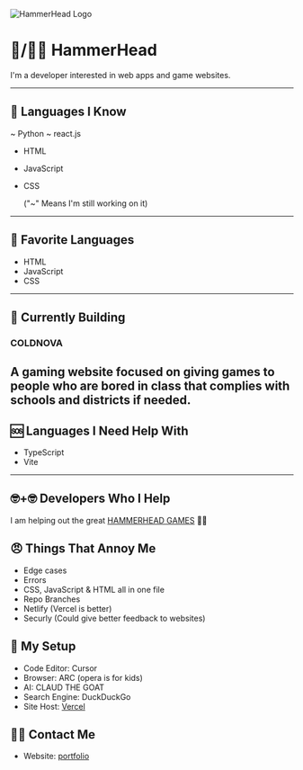 ![HammerHead Logo](https://raw.githubusercontent.com/alvieg/HammerHead-Games/main/static/assets/favicon.ico)


# 🦈/🤕🔨 HammerHead

I'm a developer interested in web apps and game websites.

---

## 🧠 Languages I Know

~ Python
~ react.js
- HTML
- JavaScript
- CSS

  ("~" Means I'm still working on it)

---

## 💎 Favorite Languages 

- HTML
- JavaScript
- CSS

---

## 🔧 Currently Building

### COLDNOVA
  A gaming website focused on giving games to people who are bored in class that complies with schools and districts if needed.
---

## 🆘 Languages I Need Help With

- TypeScript
- Vite

---

## 🤓+🤓 Developers Who I Help

I am helping out the great [HAMMERHEAD GAMES](https://github.com/alvieg) 🛐🛐

## 😠 Things That Annoy Me

- Edge cases 
- Errors
- CSS, JavaScript & HTML all in one file
- Repo Branches
- Netlify (Vercel is better)
- Securly (Could give better feedback to websites)

## 🧰 My Setup

- Code Editor: Cursor
- Browser: ARC (opera is for kids)
- AI: CLAUD THE GOAT
- Search Engine: DuckDuckGo
- Site Host: [Vercel](https://vercel.com)

## 🤙📧 Contact Me

- Website: [portfolio](https://developers-fun.com)
